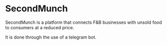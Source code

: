 # SecondMunch

SecondMunch is a platform that connects F&B businesses with unsold food to consumers at a reduced price. 

It is done through the use of a telegram bot. 

